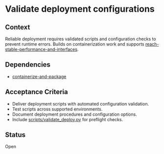 # Validate deployment configurations

## Context
Reliable deployment requires validated scripts and configuration checks to
prevent runtime errors. Builds on containerization work and supports
[reach-stable-performance-and-interfaces](reach-stable-performance-and-interfaces.md).

## Dependencies
- [containerize-and-package](containerize-and-package.md)

## Acceptance Criteria
- Deliver deployment scripts with automated configuration validation.
- Test scripts across supported environments.
- Document deployment procedures and configuration options.
- Include [scripts/validate_deploy.py](../scripts/validate_deploy.py) for
  preflight checks.

## Status
Open

